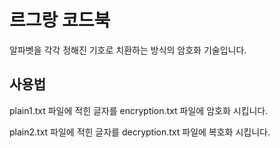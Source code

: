 # 르그랑 코드북
알파벳을 각각 정해진 기호로 치환하는 방식의 암호화 기술입니다.

## 사용법
plain1.txt 파일에 적힌 글자를 encryption.txt 파일에 암호화 시킵니다.

plain2.txt 파일에 적힌 글자를 decryption.txt 파일에 복호화 시킵니다.
